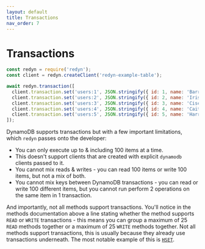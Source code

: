 ```yaml
---
layout: default
title: Transactions
nav_order: 7
---
```


# Transactions

```js
const redyn = require('redyn');
const client = redyn.createClient('redyn-example-table');

await redyn.transaction([
  client.transaction.set('users:1', JSON.stringify({ id: 1, name: 'Barry Allen' })),
  client.transaction.set('users:2', JSON.stringify({ id: 2, name: 'Iris West' })),
  client.transaction.set('users:3', JSON.stringify({ id: 3, name: 'Cisco Ramon' })),
  client.transaction.set('users:4', JSON.stringify({ id: 4, name: 'Caitlin Snow' })),
  client.transaction.set('users:5', JSON.stringify({ id: 5, name: 'Harrison Wells' })),
]);
```

DynamoDB supports transactions but with a few important limitations, which `redyn` passes onto the developer:

- You can only execute up to & including 100 items at a time.
- This doesn't support clients that are created with explicit `dynamodb` clients passed to it.
- You cannot mix reads & writes - you can read 100 items or write 100 items, but not a mix of both.
- You cannot mix keys between DynamoDB transactions - you can read or write 100 different items, but you cannot run perform 2 operations on the same item in 1 transaction.

And importantly, not all methods support transactions. You'll notice in the methods documentation above a line stating whether the method supports `READ` or `WRITE` transactions - this means you can group a maximum of 25 `READ` methods together or a maximum of 25 `WRITE` methods together. Not all methods support transactions, this is usually because they already use transactions underneath. The most notable example of this is [`HSET`](./Using-Hashmaps#clienthsetkey-field-value-field-value--).
